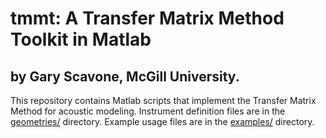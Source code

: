 # tmmt: A Transfer Matrix Method Toolkit in Matlab
## by Gary Scavone, McGill University.

This repository contains Matlab scripts that implement the Transfer Matrix Method for acoustic modeling. Instrument definition files are in the [geometries/](geometries) directory. Example usage files are in the [examples/](examples) directory.
